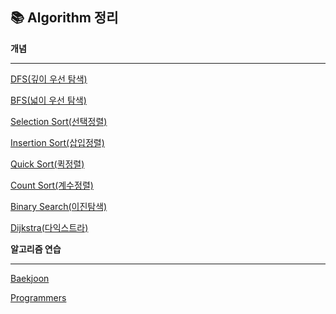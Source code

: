 :books: Algorithm 정리
--

**개념**

---

[DFS(깊이 우선 탐색)](https://github.com/kimjinmi/MyAlgorithm/blob/master/Algorithm/dfsExample.java)

[BFS(넓이 우선 탐색)](https://github.com/kimjinmi/MyAlgorithm/blob/master/Algorithm/bfsExample.java)

[Selection Sort(선택정렬)](https://github.com/kimjinmi/MyAlgorithm/blob/master/Algorithm/selectionSort.java)

[Insertion Sort(삽입정렬)](https://github.com/kimjinmi/MyAlgorithm/blob/master/Algorithm/insertionSort.java)

[Quick Sort(퀵정렬)](https://github.com/kimjinmi/MyAlgorithm/blob/master/Algorithm/quickSort.java)

[Count Sort(계수정렬)](https://github.com/kimjinmi/MyAlgorithm/blob/master/Algorithm/countSort.java)

[Binary Search(이진탐색)](https://github.com/kimjinmi/MyAlgorithm/blob/master/Algorithm/binarySearch.java)

[Dijkstra(다익스트라)](https://github.com/kimjinmi/MyAlgorithm/blob/master/Algorithm/dijkstra_a.java)



**알고리즘 연습**

---

[Baekjoon](https://github.com/kimjinmi/MyAlgorithm/tree/master/Baekjoon)

[Programmers](https://github.com/kimjinmi/MyAlgorithm/tree/master/Programmers)

